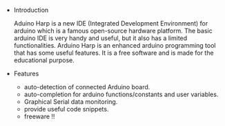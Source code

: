 - Introduction

  Aduino Harp is a new IDE (Integrated Development Environment) for arduino which is a famous open-source hardware platform.
The basic arduino IDE is very handy and useful, but it also has a limited functionalities.
Arduino Harp is an enhanced arduino programming tool  that has some useful features.
It is a free software and is made for the educational purpose.

- Features

  * auto-detection of connected Arduino board.
  * auto-completion for arduino functions/constants and user variables.
  * Graphical Serial data monitoring.
  * provide useful code snippets.
  * freeware !!
